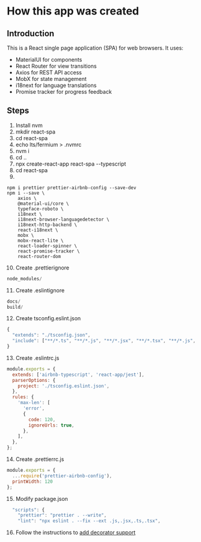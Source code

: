 # How this app was created

## Introduction
This is a React single page application (SPA) for web browsers. It uses:
- MaterialUI for components
- React Router for view transitions
- Axios for REST API access
- MobX for state management
- i18next for language translations
- Promise tracker for progress feedback

## Steps
1. Install nvm
2. mkdir react-spa
3. cd react-spa
4. echo lts/fermium > .nvmrc
5. nvm i
6. cd ..
7. npx create-react-app react-spa --typescript
8. cd react-spa
9.

```shell
npm i prettier prettier-airbnb-config --save-dev
npm i --save \
    axios \
    @material-ui/core \
    typeface-roboto \
    i18next \
    i18next-browser-languagedetector \
    i18next-http-backend \
    react-i18next \
    mobx \
    mobx-react-lite \
    react-loader-spinner \
    react-promise-tracker \
    react-router-dom
```

10. Create .prettierignore

```js
node_modules/
```

11. Create .eslintignore

```js
docs/
build/
```

12. Create tsconfig.eslint.json

```js
{
  "extends": "./tsconfig.json",
  "include": ["**/*.ts", "**/*.js", "**/*.jsx", "**/*.tsx", "**/*.js", ".eslintrc.js"]
}
```

13. Create .eslintrc.js

```js
module.exports = {
  extends: ['airbnb-typescript', 'react-app/jest'],
  parserOptions: {
    project: './tsconfig.eslint.json',
  },
  rules: {
    'max-len': [
      'error',
      {
        code: 120,
        ignoreUrls: true,
      },
    ],
  },
};
```

14. Create .prettierrc.js

```js
module.exports = {
  ...require('prettier-airbnb-config'),
  printWidth: 120
};
```

15. Modify package.json

```js
  "scripts": {
    "prettier": "prettier . --write",
    "lint": "npx eslint . --fix --ext .js,.jsx,.ts,.tsx",
```

16. Follow the instructions to [add decorator support](https://www.robinwieruch.de/create-react-app-mobx-decorators)
